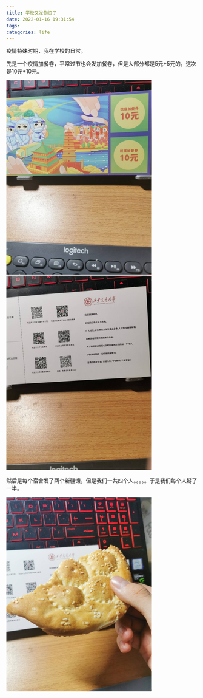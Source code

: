 ```yaml
---
title: 学校又发物资了
date: 2022-01-16 19:31:54
tags:
categories: life
---
```


疫情特殊时期，我在学校的日常。

<!--more-->

先是一个疫情加餐卷，平常过节也会发加餐卷，但是大部分都是5元+5元的，这次是10元+10元。

<img src="%E5%AD%A6%E6%A0%A1%E5%8F%88%E5%8F%91%E7%89%A9%E8%B5%84%E4%BA%86/164233597293.jpg" alt="img" style="zoom: 50%;" />

<img src="%E5%AD%A6%E6%A0%A1%E5%8F%88%E5%8F%91%E7%89%A9%E8%B5%84%E4%BA%86/164233597264.jpg" alt="img" style="zoom:50%;" />

然后是每个宿舍发了两个新疆馕，但是我们一共四个人。。。。。于是我们每个人掰了一半。

<img src="%E5%AD%A6%E6%A0%A1%E5%8F%88%E5%8F%91%E7%89%A9%E8%B5%84%E4%BA%86/164233597368.jpg" alt="img" style="zoom:50%;" />



